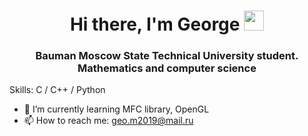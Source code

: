 <h1 align="center">Hi there, I'm George 
<img src="https://github.com/blackcater/blackcater/raw/main/images/Hi.gif" height="32"/></h1>
<h3 align="center">Bauman Moscow State Technical University student. Mathematics and computer science</h3>

Skills: C / C++ / Python
- 🌱 I’m currently learning MFC library, OpenGL 
- 📫 How to reach me: geo.m2019@mail.ru 
